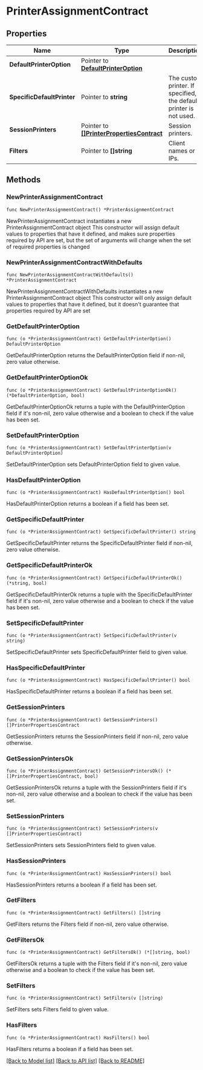 # PrinterAssignmentContract

## Properties

Name | Type | Description | Notes
------------ | ------------- | ------------- | -------------
**DefaultPrinterOption** | Pointer to [**DefaultPrinterOption**](DefaultPrinterOption.md) |  | [optional] 
**SpecificDefaultPrinter** | Pointer to **string** | The custom printer. If specified, the default printer is not used. | [optional] 
**SessionPrinters** | Pointer to [**[]PrinterPropertiesContract**](PrinterPropertiesContract.md) | Session printers. | [optional] 
**Filters** | Pointer to **[]string** | Client names or IPs. | [optional] 

## Methods

### NewPrinterAssignmentContract

`func NewPrinterAssignmentContract() *PrinterAssignmentContract`

NewPrinterAssignmentContract instantiates a new PrinterAssignmentContract object
This constructor will assign default values to properties that have it defined,
and makes sure properties required by API are set, but the set of arguments
will change when the set of required properties is changed

### NewPrinterAssignmentContractWithDefaults

`func NewPrinterAssignmentContractWithDefaults() *PrinterAssignmentContract`

NewPrinterAssignmentContractWithDefaults instantiates a new PrinterAssignmentContract object
This constructor will only assign default values to properties that have it defined,
but it doesn't guarantee that properties required by API are set

### GetDefaultPrinterOption

`func (o *PrinterAssignmentContract) GetDefaultPrinterOption() DefaultPrinterOption`

GetDefaultPrinterOption returns the DefaultPrinterOption field if non-nil, zero value otherwise.

### GetDefaultPrinterOptionOk

`func (o *PrinterAssignmentContract) GetDefaultPrinterOptionOk() (*DefaultPrinterOption, bool)`

GetDefaultPrinterOptionOk returns a tuple with the DefaultPrinterOption field if it's non-nil, zero value otherwise
and a boolean to check if the value has been set.

### SetDefaultPrinterOption

`func (o *PrinterAssignmentContract) SetDefaultPrinterOption(v DefaultPrinterOption)`

SetDefaultPrinterOption sets DefaultPrinterOption field to given value.

### HasDefaultPrinterOption

`func (o *PrinterAssignmentContract) HasDefaultPrinterOption() bool`

HasDefaultPrinterOption returns a boolean if a field has been set.

### GetSpecificDefaultPrinter

`func (o *PrinterAssignmentContract) GetSpecificDefaultPrinter() string`

GetSpecificDefaultPrinter returns the SpecificDefaultPrinter field if non-nil, zero value otherwise.

### GetSpecificDefaultPrinterOk

`func (o *PrinterAssignmentContract) GetSpecificDefaultPrinterOk() (*string, bool)`

GetSpecificDefaultPrinterOk returns a tuple with the SpecificDefaultPrinter field if it's non-nil, zero value otherwise
and a boolean to check if the value has been set.

### SetSpecificDefaultPrinter

`func (o *PrinterAssignmentContract) SetSpecificDefaultPrinter(v string)`

SetSpecificDefaultPrinter sets SpecificDefaultPrinter field to given value.

### HasSpecificDefaultPrinter

`func (o *PrinterAssignmentContract) HasSpecificDefaultPrinter() bool`

HasSpecificDefaultPrinter returns a boolean if a field has been set.

### GetSessionPrinters

`func (o *PrinterAssignmentContract) GetSessionPrinters() []PrinterPropertiesContract`

GetSessionPrinters returns the SessionPrinters field if non-nil, zero value otherwise.

### GetSessionPrintersOk

`func (o *PrinterAssignmentContract) GetSessionPrintersOk() (*[]PrinterPropertiesContract, bool)`

GetSessionPrintersOk returns a tuple with the SessionPrinters field if it's non-nil, zero value otherwise
and a boolean to check if the value has been set.

### SetSessionPrinters

`func (o *PrinterAssignmentContract) SetSessionPrinters(v []PrinterPropertiesContract)`

SetSessionPrinters sets SessionPrinters field to given value.

### HasSessionPrinters

`func (o *PrinterAssignmentContract) HasSessionPrinters() bool`

HasSessionPrinters returns a boolean if a field has been set.

### GetFilters

`func (o *PrinterAssignmentContract) GetFilters() []string`

GetFilters returns the Filters field if non-nil, zero value otherwise.

### GetFiltersOk

`func (o *PrinterAssignmentContract) GetFiltersOk() (*[]string, bool)`

GetFiltersOk returns a tuple with the Filters field if it's non-nil, zero value otherwise
and a boolean to check if the value has been set.

### SetFilters

`func (o *PrinterAssignmentContract) SetFilters(v []string)`

SetFilters sets Filters field to given value.

### HasFilters

`func (o *PrinterAssignmentContract) HasFilters() bool`

HasFilters returns a boolean if a field has been set.


[[Back to Model list]](../README.md#documentation-for-models) [[Back to API list]](../README.md#documentation-for-api-endpoints) [[Back to README]](../README.md)


